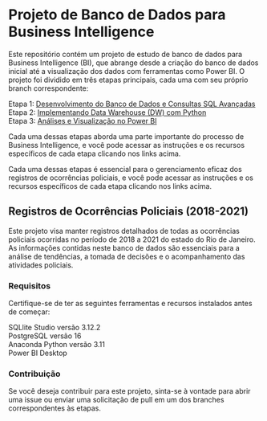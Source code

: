 # Projeto de Banco de Dados para Business Intelligence
Este repositório contém um projeto de estudo de banco de dados para Business Intelligence (BI), que abrange desde a criação do banco de dados inicial até a visualização dos dados com ferramentas como Power BI. O projeto foi dividido em três etapas principais, cada uma com seu próprio branch correspondente:

Etapa 1: [Desenvolvimento do Banco de Dados e Consultas SQL Avançadas](https://github.com/thuanyvermelho/ProjetoBI_completo/tree/Cria%C3%A7%C3%A3o-do-Banco-de-Dados-e-Consultas-SQL)<br>
Etapa 2: [Implementando Data Warehouse (DW) com Python](https://github.com/thuanyvermelho/ProjetoBI_completo/tree/Implementando-Data-Warehouse-(DW)-com-Python)<br>
Etapa 3: [Análises e Visualização no Power BI](https://github.com/thuanyvermelho/ProjetoBI_completo/tree/An%C3%A1lises-e-Visualiza%C3%A7%C3%A3o-no-Power-BI)<br>

Cada uma dessas etapas aborda uma parte importante do processo de Business Intelligence, e você pode acessar as instruções e os recursos específicos de cada etapa clicando nos links acima.

Cada uma dessas etapas é essencial para o gerenciamento eficaz dos registros de ocorrências policiais, e você pode acessar as instruções e os recursos específicos de cada etapa clicando nos links acima.

## Registros de Ocorrências Policiais (2018-2021)
Este projeto visa manter registros detalhados de todas as ocorrências policiais ocorridas no período de 2018 a 2021 do estado do Rio de Janeiro. As informações contidas neste banco de dados são essenciais para a análise de tendências, a tomada de decisões e o acompanhamento das atividades policiais.

### Requisitos
Certifique-se de ter as seguintes ferramentas e recursos instalados antes de começar:

SQLlite Studio versão 3.12.2 <br>
PostgreSQL versão 16 <br>
Anaconda Python versão 3.11 <br>
Power BI Desktop <br>

### Contribuição
Se você deseja contribuir para este projeto, sinta-se à vontade para abrir uma issue ou enviar uma solicitação de pull em um dos branches correspondentes às etapas.
